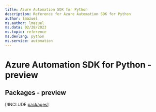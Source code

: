 ```yaml
---
title: Azure Automation SDK for Python
description: Reference for Azure Automation SDK for Python
author: lmazuel
ms.author: lmazuel
ms.data: 02/28/2023
ms.topic: reference
ms.devlang: python
ms.service: automation
---
```

# Azure Automation SDK for Python - preview
## Packages - preview
[!INCLUDE [packages](automation-index.md)]